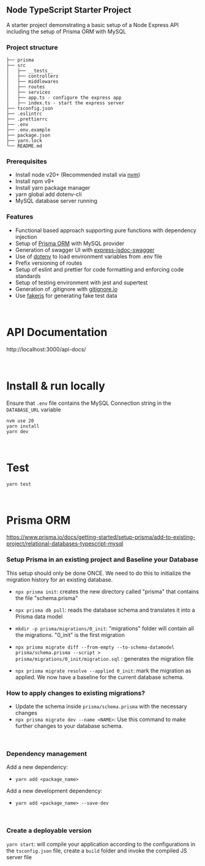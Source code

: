 ## Node TypeScript Starter Project

A starter project demonstrating a basic setup of a Node Express API including the setup of Prisma ORM with MySQL

### Project structure

```
├── prisma
├── src
│   ├── __tests__
│   ├── controllers
│   ├── middlewares
│   ├── routes
│   ├── services
│   ├── app.ts - configure the express app
│   ├── index.ts - start the express server
├── tsconfig.json
├── .eslintrc
├── .prettierrc
├── .env
├── .env.example
├── package.json
├── yarn.lock
└── README.md
```

### Prerequisites

- Install node v20+ (Recommended install via [nvm](https://github.com/nvm-sh/nvm))
- Install npm v9+
- Install yarn package manager
- yarn global add dotenv-cli
- MySQL database server running

### Features

- Functional based approach supporting pure functions with dependency injection
- Setup of [Prisma ORM](https://www.prisma.io/) with MySQL provider
- Generation of swagger UI with [express-jsdoc-swagger](https://brikev.github.io/express-jsdoc-swagger-docs/#/)
- Use of [dotenv](https://www.npmjs.com/package/dotenv) to load environment variables from .env file
- Prefix versioning of routes
- Setup of eslint and prettier for code formatting and enforcing code standards
- Setup of testing environment with jest and supertest
- Generation of .gitignore with [gitignore.io](https://www.toptal.com/developers/gitignore)
- Use [fakerjs](https://fakerjs.dev/) for generating fake test data

<br>

# API Documentation

http://localhost:3000/api-docs/

<br>

# Install & run locally

Ensure that `.env` file contains the MySQL Connection string in the `DATABASE_URL` variable

```
nvm use 20
yarn install
yarn dev
```

<br>

# Test

`yarn test`

<br>

# Prisma ORM

https://www.prisma.io/docs/getting-started/setup-prisma/add-to-existing-project/relational-databases-typescript-mysql

### Setup Prisma in an existing project and Baseline your Database

This setup should only be done ONCE. We need to do this to initialize the migration history for an existing database.

- `npx prisma init`: creates the new directory called "prisma" that contains the file "schema.prisma"

- `npx prisma db pull`: reads the database schema and translates it into a Prisma data model

- `mkdir -p prisma/migrations/0_init`: "migrations" folder will contain all the migrations. "0_init" is the first migration

- `npx prisma migrate diff --from-empty --to-schema-datamodel prisma/schema.prisma --script > prisma/migrations/0_init/migration.sql` : generates the migration file

- `npx prisma migrate resolve --applied 0_init`: mark the migration as applied. We now have a baseline for the current database schema.

### How to apply changes to existing migrations?

- Update the schema inside `prisma/schema.prisma` with the necessary changes
- `npx prisma migrate dev --name <NAME>`: Use this command to make further changes to your database schema.

<br>

### Dependency management

Add a new dependency:

- `yarn add <package_name>`

Add a new development dependency:

- `yarn add <package_name> --save-dev`

<br>

### Create a deployable version

`yarn start`: will compile your application according to the configurations in the `tsconfig.json` file, create a `build` folder and invoke the compiled JS server file
